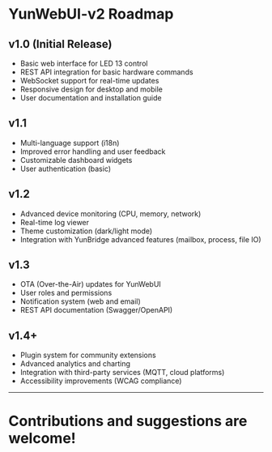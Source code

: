# YunWebUI-v2 Roadmap

## v1.0 (Initial Release)
- Basic web interface for LED 13 control
- REST API integration for basic hardware commands
- WebSocket support for real-time updates
- Responsive design for desktop and mobile
- User documentation and installation guide

## v1.1
- Multi-language support (i18n)
- Improved error handling and user feedback
- Customizable dashboard widgets
- User authentication (basic)

## v1.2
- Advanced device monitoring (CPU, memory, network)
- Real-time log viewer
- Theme customization (dark/light mode)
- Integration with YunBridge advanced features (mailbox, process, file IO)

## v1.3
- OTA (Over-the-Air) updates for YunWebUI
- User roles and permissions
- Notification system (web and email)
- REST API documentation (Swagger/OpenAPI)

## v1.4+
- Plugin system for community extensions
- Advanced analytics and charting
- Integration with third-party services (MQTT, cloud platforms)
- Accessibility improvements (WCAG compliance)

---

# Contributions and suggestions are welcome!

